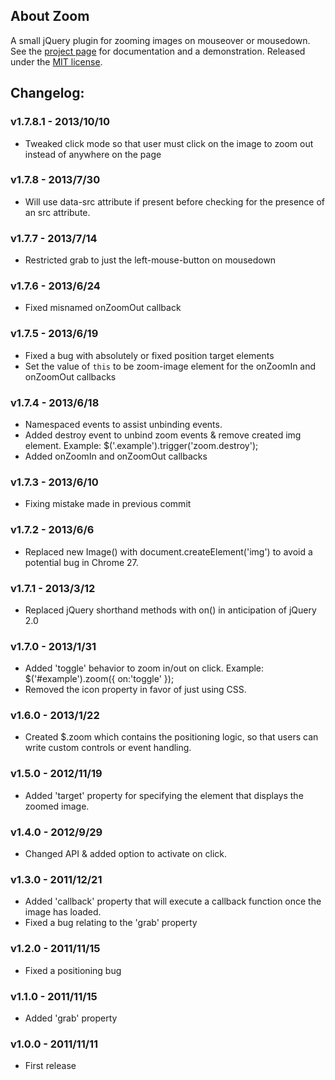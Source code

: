 ## About Zoom

A small jQuery plugin for zooming images on mouseover or mousedown. See the [project page](http://jacklmoore.com/zoom/) for documentation and a demonstration.  Released under the [MIT license](http://www.opensource.org/licenses/mit-license.php).
 
## Changelog:

### v1.7.8.1 - 2013/10/10
* Tweaked click mode so that user must click on the image to zoom out instead of anywhere on the page

### v1.7.8 - 2013/7/30
* Will use data-src attribute if present before checking for the presence of an src attribute.

### v1.7.7 - 2013/7/14
* Restricted grab to just the left-mouse-button on mousedown

### v1.7.6 - 2013/6/24
* Fixed misnamed onZoomOut callback

### v1.7.5 - 2013/6/19
* Fixed a bug with absolutely or fixed position target elements
* Set the value of `this` to be zoom-image element for the onZoomIn and onZoomOut callbacks

### v1.7.4 - 2013/6/18
* Namespaced events to assist unbinding events.
* Added destroy event to unbind zoom events & remove created img element. Example:
	$('.example').trigger('zoom.destroy');
* Added onZoomIn and onZoomOut callbacks

### v1.7.3 - 2013/6/10
* Fixing mistake made in previous commit

### v1.7.2 - 2013/6/6
* Replaced new Image() with document.createElement('img') to avoid a potential bug in Chrome 27.

### v1.7.1 - 2013/3/12
* Replaced jQuery shorthand methods with on() in anticipation of jQuery 2.0

### v1.7.0 - 2013/1/31
* Added 'toggle' behavior to zoom in/out on click.  Example: $('#example').zoom({ on:'toggle' });
* Removed the icon property in favor of just using CSS.

### v1.6.0 - 2013/1/22
* Created $.zoom which contains the positioning logic, so that users can write custom controls or event handling.

### v1.5.0 - 2012/11/19
* Added 'target' property for specifying the element that displays the zoomed image.

### v1.4.0 - 2012/9/29
* Changed API & added option to activate on click.

### v1.3.0 - 2011/12/21
* Added 'callback' property that will execute a callback function once the image has loaded.
* Fixed a bug relating to the 'grab' property

### v1.2.0 - 2011/11/15
* Fixed a positioning bug

### v1.1.0 - 2011/11/15
* Added 'grab' property

### v1.0.0 - 2011/11/11
* First release
